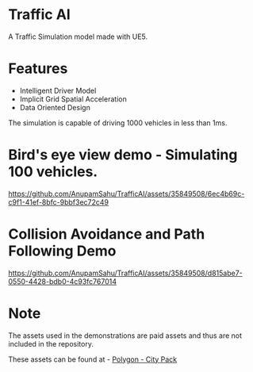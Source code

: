# Traffic AI
A Traffic Simulation model made with UE5.

# Features
* Intelligent Driver Model
* Implicit Grid Spatial Acceleration
* Data Oriented Design

The simulation is capable of driving 1000 vehicles in less than 1ms.

# Bird's eye view demo - Simulating 100 vehicles.
https://github.com/AnupamSahu/TrafficAI/assets/35849508/6ec4b69c-c9f1-41ef-8bfc-9bbf3ec72c49

# Collision Avoidance and Path Following Demo
https://github.com/AnupamSahu/TrafficAI/assets/35849508/d815abe7-0550-4428-bdb0-4c93fc767014

# Note
The assets used in the demonstrations are paid assets and thus are not included in the repository.

These assets can be found at - [Polygon - City Pack](https://www.unrealengine.com/marketplace/en-US/product/polygon-city-pack)
